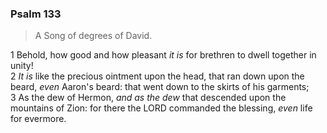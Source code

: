 ### Psalm 133

> A Song of degrees of David.

1 Behold, how good and how pleasant *it is* for brethren to dwell together in unity!  
2 *It is* like the precious ointment upon the head, that ran down upon the beard, *even* Aaron's beard: that went down to the skirts of his garments;  
3 As the dew of Hermon, *and as the dew* that descended upon the mountains of Zion: for there the LORD commanded the blessing, *even* life for evermore.  
